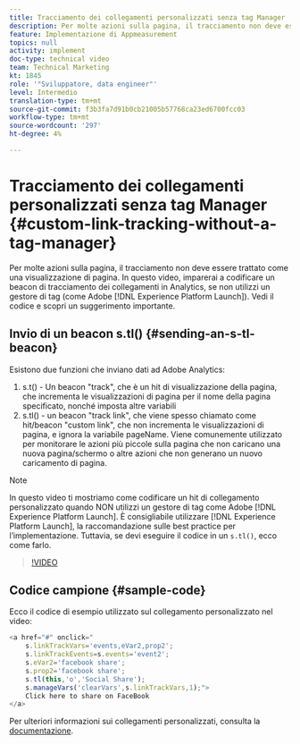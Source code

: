```yaml
---
title: Tracciamento dei collegamenti personalizzati senza tag Manager
description: Per molte azioni sulla pagina, il tracciamento non deve essere trattato come una visualizzazione di pagina. In questo video, imparerai a codificare un beacon di tracciamento dei collegamenti in Analytics, se non utilizzi un gestore di tag (come Experience Platform Launch). Vedi il codice e scopri un suggerimento importante.
feature: Implementazione di Appmeasurement
topics: null
activity: implement
doc-type: technical video
team: Technical Marketing
kt: 1845
role: '"Sviluppatore, data engineer"'
level: Intermedio
translation-type: tm+mt
source-git-commit: f3b3fa7d91b0cb21005b57768ca23ed6700fcc03
workflow-type: tm+mt
source-wordcount: '297'
ht-degree: 4%

---
```



# Tracciamento dei collegamenti personalizzati senza tag Manager {#custom-link-tracking-without-a-tag-manager}

Per molte azioni sulla pagina, il tracciamento non deve essere trattato come una visualizzazione di pagina. In questo video, imparerai a codificare un beacon di tracciamento dei collegamenti in Analytics, se non utilizzi un gestore di tag (come Adobe [!DNL Experience Platform Launch]). Vedi il codice e scopri un suggerimento importante.

## Invio di un beacon s.tl() {#sending-an-s-tl-beacon}

Esistono due funzioni che inviano dati ad Adobe Analytics:

1. s.t() - Un beacon &quot;track&quot;, che è un hit di visualizzazione della pagina, che incrementa le visualizzazioni di pagina per il nome della pagina specificato, nonché imposta altre variabili
1. s.tl() - un beacon &quot;track link&quot;, che viene spesso chiamato come hit/beacon &quot;custom link&quot;, che non incrementa le visualizzazioni di pagina, e ignora la variabile pageName. Viene comunemente utilizzato per monitorare le azioni più piccole sulla pagina che non caricano una nuova pagina/schermo o altre azioni che non generano un nuovo caricamento di pagina.

>[!NOTE]
>
>In questo video ti mostriamo come codificare un hit di collegamento personalizzato quando NON utilizzi un gestore di tag come Adobe [!DNL Experience Platform Launch]. È consigliabile utilizzare [!DNL Experience Platform Launch], la raccomandazione sulle best practice per l’implementazione. Tuttavia, se devi eseguire il codice in un `s.tl()`, ecco come farlo.

>[!VIDEO](https://video.tv.adobe.com/v/25832/?quality=12)

## Codice campione {#sample-code}

Ecco il codice di esempio utilizzato sul collegamento personalizzato nel video:

```JavaScript
<a href="#" onclick="
    s.linkTrackVars='events,eVar2,prop2';
    s.linkTrackEvents=s.events='event2';
    s.eVar2='facebook share';
    s.prop2='facebook share';
    s.tl(this,'o','Social Share');
    s.manageVars('clearVars',s.linkTrackVars,1);">
    Click here to share on FaceBook
</a>
```

Per ulteriori informazioni sui collegamenti personalizzati, consulta la [documentazione](https://marketing.adobe.com/resources/help/it_IT/sc/implement/function_tl.html).